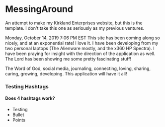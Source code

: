 # MessingAround
An attempt to make my Kirkland Enterprises website, but this is the template. I don't take this one as seriously as my previous ventures.

Monday, October 14, 2019 7:06 PM EST
This site has been coming along so nicely, and at an exponential rate! I love it. I have been developing from my two personal laptops (The
Alienware mostly, and the x360 HP Spectra). I have been praying for insight with the direction of the application as well. The Lord has
been showing me some pretty fascinating stuff!

The Word of God, social media, journaling, connecting, loving, sharing, caring, growing, developing. This application will have it all!

### Testing Hashtags
#### Does 4 hashtags work?
<ul>
  <li>Testing</li>
  <li>Bullet</li>
  <li>Points</li>
</ul>
